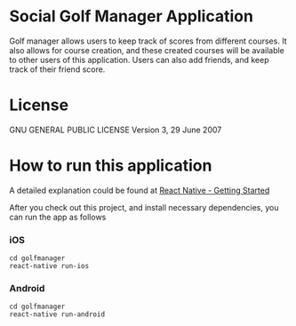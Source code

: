 # Social Golf Manager Application
Golf manager allows users to keep track of scores from different courses. It also allows for course creation, and these created courses will be available to other users of this application. Users can also add friends, and keep track of their friend score.

# License
GNU GENERAL PUBLIC LICENSE Version 3, 29 June 2007

# How to run this application
A detailed explanation could be found at
[React Native - Getting Started](http://facebook.github.io/react-native/releases/0.33/docs/getting-started.html)

After you check out this project, and install necessary dependencies, you can run the app as follows

### iOS
```
cd golfmanager
react-native run-ios
```

### Android
```
cd golfmanager
react-native run-android
```
